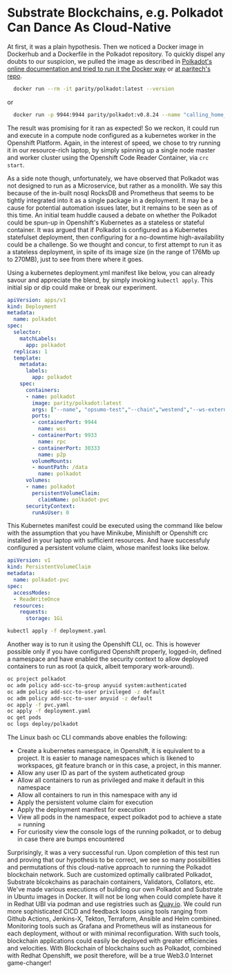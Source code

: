 # Substrate Blockchains, e.g. Polkadot Can Dance As Cloud-Native

At first, it was a plain hypothesis. Then we noticed a Docker image in Dockerhub and a Dockerfile in the Polkadot repository. To quickly dispel any doubts to our suspicion, we pulled the image as described in [Polkadot's online documentation and tried to run it the Docker way](https://wiki.polkadot.network/docs/en/maintain-sync) or [at paritech's repo](https://github.com/paritytech/polkadot/blob/master/doc/docker.md).

```bash
  docker run --rm -it parity/polkadot:latest --version
```
or
```bash
  docker run -p 9944:9944 parity/polkadot:v0.8.24 --name "calling_home_from_a_docker_container" --rpc-external --ws-external
```

The result was promising for it ran as expected!  So we reckon, it could run and execute in a compute node configured as a kubernetes worker in the Openshift Platform. Again, in the interest of speed, we chose to try running it in our resource-rich laptop, by simply spinning up a single node master and worker cluster using the Openshift Code Reader Container, via ```crc start```.

As a side note though, unfortunately, we have observed that Polkadot was not designed to run as a Microservice, but rather as a monolith. We say this because of the in-built nosql RocksDB and Prometheus that seems to be tightly integrated into it as a single package in a deployment. It may be a cause for potential automation issues later, but it remains to be seen as of this time. An initial team huddle caused a debate on whether the Polkadot could be spun-up in Openshift's Kubernetes as a stateless or stateful container. It was argued that if Polkadot is configured as a Kubernetes statefulset deployment, then configuring for a no-downtime high-availability could be a challenge. So we thought and concur, to first attempt to run it as a stateless deployment, in spite of its image size (in the range of 176Mb up to 270MB), just to see from there where it goes. 

Using a kubernetes deployment.yml manifest like below, you can already savour and appreciate the blend, by simply invoking ``` kubectl apply ```. This initial sip or dip could make or break our experiment.

```yaml
apiVersion: apps/v1
kind: Deployment
metadata:
  name: polkadot
spec:
  selector:
    matchLabels:
      app: polkadot
  replicas: 1
  template:
    metadata:
      labels:
        app: polkadot
    spec:
      containers:
      - name: polkadot
        image: parity/polkadot:latest
        args: ["--name", "opsumo-test","--chain","westend","--ws-external","--rpc-external", "--prometheus-external"]
        ports:
        - containerPort: 9944
          name: wss
        - containerPort: 9933
          name: rpc
        - containerPort: 30333
          name: p2p
        volumeMounts:
        - mountPath: /data
          name: polkadot
      volumes:
      - name: polkadot
        persistentVolumeClaim:
          claimName: polkadot-pvc
      securityContext:
        runAsUser: 0          
```
This Kubernetes manifest could be executed using the command like below with the assumption that you have Minikube, Minishift or Openshift crc installed in your laptop with sufficient resources. And have successfuly configured a persistent volume claim, whose manifest looks like below.
```yaml
apiVersion: v1
kind: PersistentVolumeClaim
metadata:
  name: polkadot-pvc
spec:
  accessModes:
  - ReadWriteOnce
  resources:
    requests:
      storage: 1Gi
``` 
```bash
kubectl apply -f deployment.yaml  
```
Another way is to run it using the Openshift CLI, oc. This is however possible only if you have configured Openshift properly, logged-in, defined a namespace and have enabled the security context to allow deployed containers to run as root (a quick, albeit temporary work-around).
```bash
oc project polkadot
oc adm policy add-scc-to-group anyuid system:authenticated
oc adm policy add-scc-to-user privileged -z default
oc adm policy add-scc-to-user anyuid -z default
oc apply -f pvc.yaml
oc apply -f deployment.yaml
oc get pods
oc logs deploy/polkadot  
```
The Linux bash oc CLI commands above enables the following:
  + Create a kubernetes namespace, in Openshift, it is equivalent to a project. It is easier to manage namespaces which is likened to workspaces, git feature branch or in this case, a project, in this manner.
  + Allow any user ID as part of the system autheticated group
  + Allow all containers to run as privileged and make it default in this namespace
  + Allow all containers to run in this namespace with any id 
  + Apply the persistent volume claim for execution
  + Apply the deployment manifest for execution
  + View all pods in the namespace, expect polkadot pod to achieve a state = running
  + For curiosity view the console logs of the running polkadot, or to debug in case there are bumps encountered

Surprisingly, it was a very successful run. Upon completion of this test run and proving that our hypothesis to be correct, we see so many possibilities and permutations of this cloud-native approach to running the Polkadot blockchain network. Such are customized optimally calibrated Polkadot, Substrate blcokchains as parachain containers, Validators, Collators, etc. We've made various executions of building our own Polkadot and Substrate in Ubuntu images in Docker. It will not be long when could complete have it in Redhat UBI via podman and use registries such as [Quay.io](https://quai.io). We could run more sophisticated CICD and feedback loops using tools ranging from Github Actions, Jenkins-X, Tekton, Terraform, Ansible and Helm combined. Monitoring tools such as Grafana and Prometheus will as instaneous for each deployment, without or with minimal reconfiguration. With such tools, blockchain applications could easily be deployed with greater efficiencies and velocities. With Blockchain of blockchains such as Polkadot, combined with Redhat Openshift, we posit therefore, will be a true Web3.0 Internet game-changer! 